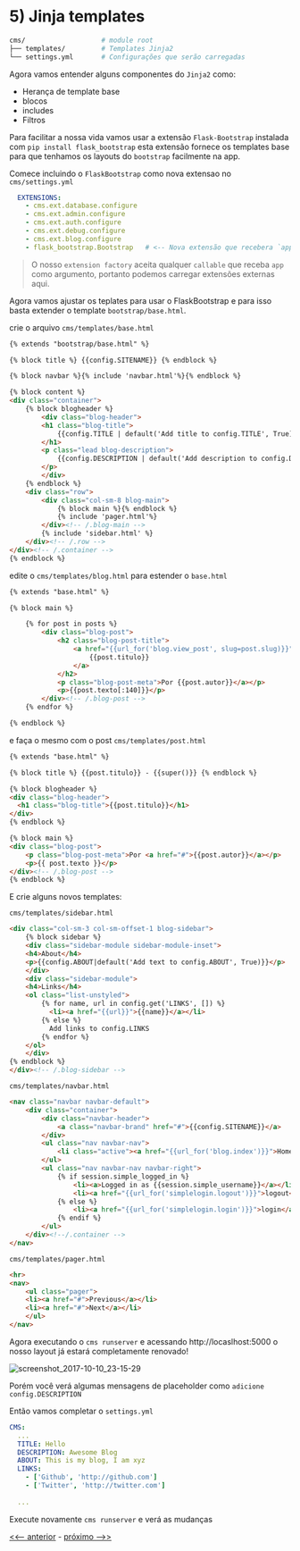 # 5) Jinja templates

```bash
cms/                   # module root
├── templates/         # Templates Jinja2
└── settings.yml       # Configurações que serão carregadas
```

Agora vamos entender alguns componentes do `Jinja2` como:

- Herança de template base
- blocos
- includes
- Filtros


Para facilitar a nossa vida vamos usar a extensão `Flask-Bootstrap` instalada com `pip install flask_bootstrap` esta extensão fornece os templates base para que tenhamos os layouts do `bootstrap` facilmente na app.

Comece incluindo o `FlaskBootstrap` como nova extensao no `cms/settings.yml`


```yaml
  EXTENSIONS:
    - cms.ext.database.configure
    - cms.ext.admin.configure
    - cms.ext.auth.configure
    - cms.ext.debug.configure
    - cms.ext.blog.configure
    - flask_bootstrap.Bootstrap   # <-- Nova extensão que recebera `app` como primeiro argumento
```

> O nosso `extension factory` aceita qualquer `callable` que receba `app` como argumento, portanto podemos carregar extensões externas aqui.


Agora vamos ajustar os teplates para usar o FlaskBootstrap e para isso basta extender o template `bootstrap/base.html`.

crie o arquivo `cms/templates/base.html`

```html
{% extends "bootstrap/base.html" %}

{% block title %} {{config.SITENAME}} {% endblock %}

{% block navbar %}{% include 'navbar.html'%}{% endblock %}

{% block content %}
<div class="container">
    {% block blogheader %}
        <div class="blog-header">
        <h1 class="blog-title">
            {{config.TITLE | default('Add title to config.TITLE', True)}}
        </h1>
        <p class="lead blog-description">
            {{config.DESCRIPTION | default('Add description to config.DESCRIPTION', True)}}
        </p>
        </div>
    {% endblock %}
    <div class="row">
        <div class="col-sm-8 blog-main">
            {% block main %}{% endblock %}
            {% include 'pager.html'%}
        </div><!-- /.blog-main -->
        {% include 'sidebar.html' %}
    </div><!-- /.row -->
</div><!-- /.container -->
{% endblock %}

```

edite o `cms/templates/blog.html` para estender o `base.html`

```html
{% extends "base.html" %}

{% block main %}

    {% for post in posts %}
        <div class="blog-post">
            <h2 class="blog-post-title">
                <a href="{{url_for('blog.view_post', slug=post.slug)}}">
                    {{post.titulo}}
                </a>
            </h2>
            <p class="blog-post-meta">Por {{post.autor}}</a></p>
            <p>{{post.texto[:140]}}</p>
        </div><!-- /.blog-post -->
    {% endfor %}

{% endblock %}
```


e faça o mesmo com o post
`cms/templates/post.html`

```html
{% extends "base.html" %}

{% block title %} {{post.titulo}} - {{super()}} {% endblock %}

{% block blogheader %}
<div class="blog-header">
  <h1 class="blog-title">{{post.titulo}}</h1>
</div>
{% endblock %}

{% block main %}
<div class="blog-post">
    <p class="blog-post-meta">Por <a href="#">{{post.autor}}</a></p>
    <p>{{ post.texto }}</p>
</div><!-- /.blog-post -->
{% endblock %}
```

E crie alguns novos templates:

`cms/templates/sidebar.html`

```html
<div class="col-sm-3 col-sm-offset-1 blog-sidebar">
    {% block sidebar %}
    <div class="sidebar-module sidebar-module-inset">
    <h4>About</h4>
    <p>{{config.ABOUT|default('Add text to config.ABOUT', True)}}</p>
    </div>
    <div class="sidebar-module">
    <h4>Links</h4>
    <ol class="list-unstyled">
        {% for name, url in config.get('LINKS', []) %}
          <li><a href="{{url}}">{{name}}</a></li>
        {% else %}
          Add links to config.LINKS 
        {% endfor %}
    </ol>
    </div>
{% endblock %}
</div><!-- /.blog-sidebar -->
```


`cms/templates/navbar.html`

```html
<nav class="navbar navbar-default">
    <div class="container">
        <div class="navbar-header">
            <a class="navbar-brand" href="#">{{config.SITENAME}}</a>
        </div>
        <ul class="nav navbar-nav">
            <li class="active"><a href="{{url_for('blog.index')}}">Home</a></li>
        </ul>
        <ul class="nav navbar-nav navbar-right">
            {% if session.simple_logged_in %}
                <li><a>Logged in as {{session.simple_username}}</a></li>
                <li><a href="{{url_for('simplelogin.logout')}}">logout</a></li>
            {% else %}
                <li><a href="{{url_for('simplelogin.login')}}">login</a></li>  
            {% endif %}
        </ul>
    </div><!--/.container -->
</nav>
```


`cms/templates/pager.html`

```html
<hr>
<nav>
    <ul class="pager">
    <li><a href="#">Previous</a></li>
    <li><a href="#">Next</a></li>
    </ul>
</nav>
```

Agora executando o `cms runserver` e acessando http://locaslhost:5000 o nosso layout já estará completamente renovado!


![screenshot_2017-10-10_23-15-29](https://user-images.githubusercontent.com/458654/31419223-ec7f765c-ae10-11e7-8afc-ac285655391f.png)


Porém você verá algumas mensagens de placeholder como `adicione config.DESCRIPTION`

Então vamos completar o `settings.yml`

```yaml
CMS:
  ...
  TITLE: Hello
  DESCRIPTION: Awesome Blog
  ABOUT: This is my blog, I am xyz
  LINKS:
    - ['Github', 'http://github.com']
    - ['Twitter', 'http://twitter.com']
  
  ...

```

Execute novamente `cms runserver` e verá as mudanças


[<<-- anterior](../../../tree/cms_4_blog/cms)  -  [próximo -->>](../../../tree/cms_5_template_globals/cms)
